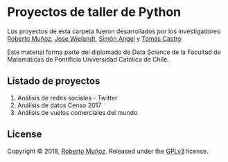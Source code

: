 # Proyectos de taller de Python

Los proyectos de esta carpeta fueron desarrollados por los investigadores <a href="https://cl.linkedin.com/in/robertopmunoz">Roberto Muñoz</a>, <a href="https://www.linkedin.com/in/jos%C3%A9-wielandt-bb6079149">Jose Wielandt</a>, <a href="https://github.com/saangel">Simón Angel</a> y <a href="https://www.linkedin.com/in/tom%C3%A1s-castro-1aa3b7157/">Tomás Castro</a>

Este material forma parte del diplomado de Data Science de la Facultad de Matemáticas de Pontificia Universidad Católica de Chile.

## Listado de proyectos

1. Análisis de redes sociales - Twitter
2. Análisis de datos Censo 2017
3. Análisis de vuelos comerciales del mundo

## License

Copyright &copy; 2018, [Roberto Muñoz](https://github.com/rpmunoz). Released under the [GPLv3](https://github.com/rpmunoz/python_uc/blob/master/LICENSE) license.
